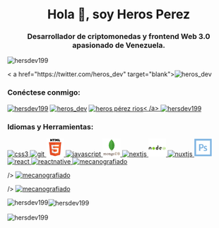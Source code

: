 <h1 align="center">Hola 👋, soy Heros Perez</h1>
<h3 align="center">Desarrollador de criptomonedas y frontend Web 3.0 apasionado de Venezuela.</h3>

<p align="left "> <img src="https://komarev.com/ghpvc/?username=hersdev199&label=Profile%20views&color=0e75b6&style=flat" alt="hersdev199" /> </p>

<p align="left"> < a href="https://twitter.com/heros_dev" target="blank"><img src="https://img.shields.io/twitter/follow/heros_dev?logo=twitter&style=para-la-insignia " alt="heros_dev" /></a> </p>

<h3 align="left">Conéctese conmigo:</h3>
<p align="left">
<a href="https://dev.to/hersdev199" target="blank"><img align="center" src="https://raw.githubusercontent.com/rahuldkjain/github-profile-readme-generator /master/src/images/icons/Social/devto.svg" alt="hersdev199" height="30" width="40" /></a>
<a href="https://twitter.com/heros_dev " target="en blanco"><img align="center" src="https://raw.githubusercontent.com/rahuldkjain/github-profile-readme-generator/master/src/images/icons/Social/twitter.svg " alt="heros_dev" height="30" width="40" /></a>
<a href="https://linkedin.com/in/heros pérez rios" target="blank"><img align ="center" src="https://raw.githubusercontent.com/rahuldkjain/github-profile-readme-generator/master/src/images/icons/Social/linked-in-alt.svg" alt="heros pérez rios" height="30" width="40" />< /a>
<a href="https://codesandbox.com/hersdev199" target="blank"><img align="center" src="https://raw.githubusercontent.com/rahuldkjain/github-profile-readme-generator /master/src/images/icons/Social/codesandbox.svg" alt="hersdev199" height="30" width="40" /></a>
</p>

<h3 align="left">Idiomas y Herramientas:</h3>
<p align="left"> <a href="https://www.w3schools.com/css/" target="_blank" rel="noreferrer"> <img src="https://raw.githubusercontent. com/devicons/devicon/master/icons/css3/css3-original-wordmark.svg" alt="css3" width="40" height="40"/> </a> <a href="https:// git-scm.com/" target="_blank" rel="noreferrer"> <img src="https://www.vectorlogo.zone/logos/git-scm/git-scm-icon.svg" alt=" git" width="40" height="40"/> </a> <a href="https://www.w3.org/html/" target="_blank" rel="noreferrer"> <img src ="https://raw.githubusercontent.com/devicons/devicon/master/icons/html5/html5-original-wordmark.svg" alt="html5" width="40" height="40"/> </a> <a href="https:// developer.mozilla.org/en-US/docs/Web/JavaScript" target="_blank" rel="noreferrer"> <img src="https://raw.githubusercontent.com/devicons/devicon/master/icons/ javascript/javascript-original.svg" alt="javascript" width="40" height="40"/> </a> <a href="https://www.mongodb.com/" target="_blank" rel="noreferrer"> <img src="https://raw.githubusercontent.com/devicons/devicon/master/icons/mongodb/mongodb-original-wordmark.svg" alt="mongodb" width="40"height="40"/> </a> <a href="https://nextjs.org/" target="_blank" rel="noreferrer"> <img src="https://cdn.worldvectorlogo.com /logos/nextjs-2.svg" alt="nextjs" width="40" height="40"/> </a> <a href="https://nodejs.org" target="_blank" rel= "noreferrer"> <img src="https://raw.githubusercontent.com/devicons/devicon/master/icons/nodejs/nodejs-original-wordmark.svg" alt="nodejs" width="40" height=" 40"/> </a> <a href="https://nuxtjs.org/" target="_blank" rel="noreferrer"> <img src="https://www.vectorlogo.zone/logos/nuxtjs/nuxtjs-icon.svg" alt="nuxtjs" width="40" height="40"/> </a> <a href="https://www.photoshop.com/es" target="_blank" rel="noreferrer"> <img src="https://raw.githubusercontent.com/devicons/devicon/master/icons/photoshop/photoshop-line.svg" alt="photoshop" width=" 40" height="40"/> </a> <a href="https://reactjs.org/" target="_blank" rel="noreferrer"> <img src="https://raw.githubusercontent .com/devicons/devicon/master/icons/react/react-original-wordmark.svg" alt="react" width="40" height="40"/> </a> <a href="https://reactnative.dev/" target="_blank" rel="noreferrer"> <img src="https://reactnative.dev/img/header_logo.svg" alt="reactnative" width="40" height=" 40"/> </a> <a href="https://www.typescriptlang.org/" target="_blank" rel="noreferrer"> <img src="https://raw.githubusercontent.com/ devicons/devicon/master/icons/typescript/typescript-original.svg" alt="mecanografiado" ancho="40" altura="40"/> </a> </p>/> </a> <a href="https://www.typescriptlang.org/" target="_blank" rel="noreferrer"> <img src="https://raw.githubusercontent.com/devicons/ devicon/master/icons/typescript/typescript-original.svg" alt="mecanografiado" ancho="40" altura="40"/> </a> </p>/> </a> <a href="https://www.typescriptlang.org/" target="_blank" rel="noreferrer"> <img src="https://raw.githubusercontent.com/devicons/ devicon/master/icons/typescript/typescript-original.svg" alt="mecanografiado" ancho="40" altura="40"/> </a> </p>

<p><img align="left" src="https://github-readme-stats.vercel.app/api/top-langs?username=hersdev199&show_icons=true&locale=en&layout=compact" alt="hersdev199" /> </p>

<p> <img align="center" src="https://github-readme-stats.vercel.app/api?username=hersdev199&show_icons=true&locale=en" alt="hersdev199" /> </p>

<p><img align="center" src="https://github-readme-streak-stats.herokuapp.com/?user=hersdev199&" alt="hersdev199" /></p>
